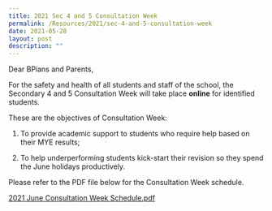 ```yaml
---
title: 2021 Sec 4 and 5 Consultation Week
permalink: /Resources/2021/sec-4-and-5-consultation-week
date: 2021-05-28
layout: post
description: ""
---
```

Dear BPians and Parents,  
  
For the safety and health of all students and staff of the school, the Secondary 4 and 5 Consultation Week will take place **online** for identified students.  
  

These are the objectives of Consultation Week:

1) To provide academic support to students who require help based on their MYE results;

2) To help underperforming students kick-start their revision so they spend the June holidays productively.

  
Please refer to the PDF file below for the Consultation Week schedule.  
  
[2021 June Consultation Week Schedule.pdf](https://www-bpghs-moe-edu-sg-admin.cwp.sg/qql/slot/u148/BPGHS%202021/Announcements%20&%20Updates/2021%20June%20Consultation%20Week%20Schedule.pdf)
